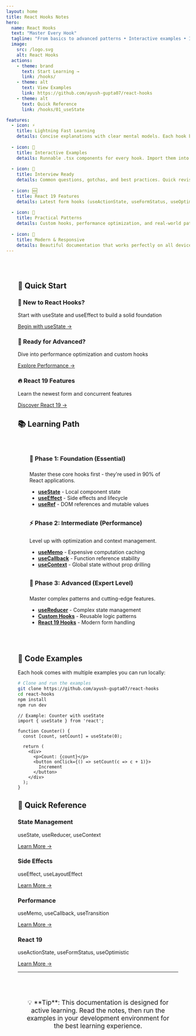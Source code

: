 ```yaml
---
layout: home
title: React Hooks Notes
hero:
  name: React Hooks
  text: "Master Every Hook"
  tagline: "From basics to advanced patterns • Interactive examples • Interview-ready notes"
  image:
    src: /logo.svg
    alt: React Hooks
  actions:
    - theme: brand
      text: Start Learning →
      link: /hooks/
    - theme: alt
      text: View Examples
      link: https://github.com/ayush-gupta07/react-hooks
    - theme: alt
      text: Quick Reference
      link: /hooks/01_useState

features:
  - icon: ⚡
    title: Lightning Fast Learning
    details: Concise explanations with clear mental models. Each hook broken down into digestible concepts with real-world examples.
  
  - icon: 🧩
    title: Interactive Examples
    details: Runnable .tsx components for every hook. Import them into your Vite app and experiment hands-on.
  
  - icon: 🧠
    title: Interview Ready
    details: Common questions, gotchas, and best practices. Quick revision notes to ace your React interviews.
  
  - icon: 🆕
    title: React 19 Features
    details: Latest form hooks (useActionState, useFormStatus, useOptimistic) and concurrent features explained.
  
  - icon: 🎯
    title: Practical Patterns
    details: Custom hooks, performance optimization, and real-world patterns you'll actually use in production.
  
  - icon: 📱
    title: Modern & Responsive
    details: Beautiful documentation that works perfectly on all devices. Dark mode included.
---
```


<div class="home-content">

## 🚀 Quick Start

<div class="cards">
  <div class="card highlight-box">
    <h3>🌟 New to React Hooks?</h3>
    <p>Start with useState and useEffect to build a solid foundation</p>
    <a href="/hooks/01_useState">Begin with useState →</a>
  </div>
  
  <div class="card highlight-box success">
    <h3>💪 Ready for Advanced?</h3>
    <p>Dive into performance optimization and custom hooks</p>
    <a href="/hooks/07_useMemo">Explore Performance →</a>
  </div>
  
  <div class="card highlight-box warning">
    <h3>🔥 React 19 Features</h3>
    <p>Learn the newest form and concurrent features</p>
    <a href="/hooks/13_useActionState">Discover React 19 →</a>
  </div>
</div>

## 📚 Learning Path

<div class="learning-path">

### 🎯 **Phase 1: Foundation** (Essential)
Master these core hooks first - they're used in 90% of React applications.

- **[useState](/hooks/01_useState)** - Local component state
- **[useEffect](/hooks/02_useEffect)** - Side effects and lifecycle
- **[useRef](/hooks/04_useRef)** - DOM references and mutable values

### ⚡ **Phase 2: Intermediate** (Performance)
Level up with optimization and context management.

- **[useMemo](/hooks/07_useMemo)** - Expensive computation caching
- **[useCallback](/hooks/08_useCallback)** - Function reference stability
- **[useContext](/hooks/05_useContext)** - Global state without prop drilling

### 🚀 **Phase 3: Advanced** (Expert Level)
Master complex patterns and cutting-edge features.

- **[useReducer](/hooks/06_useReducer)** - Complex state management
- **[Custom Hooks](/hooks/16_customHooks)** - Reusable logic patterns
- **[React 19 Hooks](/hooks/13_useActionState)** - Modern form handling

</div>

## 🎨 Code Examples

Each hook comes with multiple examples you can run locally:

```bash
# Clone and run the examples
git clone https://github.com/ayush-gupta07/react-hooks
cd react-hooks
npm install
npm run dev
```

```tsx
// Example: Counter with useState
import { useState } from 'react';

function Counter() {
  const [count, setCount] = useState(0);
  
  return (
    <div>
      <p>Count: {count}</p>
      <button onClick={() => setCount(c => c + 1)}>
        Increment
      </button>
    </div>
  );
}
```

## 🔗 Quick Reference

<div class="cards">
  <div class="card">
    <h3>State Management</h3>
    <p>useState, useReducer, useContext</p>
    <a href="/hooks/01_useState">Learn More →</a>
  </div>
  
  <div class="card">
    <h3>Side Effects</h3>
    <p>useEffect, useLayoutEffect</p>
    <a href="/hooks/02_useEffect">Learn More →</a>
  </div>
  
  <div class="card">
    <h3>Performance</h3>
    <p>useMemo, useCallback, useTransition</p>
    <a href="/hooks/07_useMemo">Learn More →</a>
  </div>
  
  <div class="card">
    <h3>React 19</h3>
    <p>useActionState, useFormStatus, useOptimistic</p>
    <a href="/hooks/13_useActionState">Learn More →</a>
  </div>
</div>

---

<div class="footer-note">
💡 **Tip**: This documentation is designed for active learning. Read the notes, then run the examples in your development environment for the best learning experience.
</div>

</div>

<style>
.home-content {
  max-width: 1000px;
  margin: 0 auto;
  padding: 2rem;
}

.learning-path {
  background: var(--vp-c-bg-soft);
  border-radius: 16px;
  padding: 2rem;
  margin: 2rem 0;
  border: 1px solid var(--card-border);
}

.learning-path h3 {
  margin-top: 2rem;
  margin-bottom: 1rem;
  padding-bottom: 0.5rem;
  border-bottom: 2px solid var(--vp-c-brand-1);
}

.learning-path h3:first-of-type {
  margin-top: 0;
}

.footer-note {
  text-align: center;
  background: var(--brand-gradient-soft);
  border: 1px solid var(--vp-c-brand-1);
  border-radius: 12px;
  padding: 1.5rem;
  margin: 3rem 0;
  font-size: 1.1rem;
}

@media (max-width: 768px) {
  .home-content {
    padding: 1rem;
  }
  
  .learning-path {
    padding: 1.5rem;
  }
}
</style>